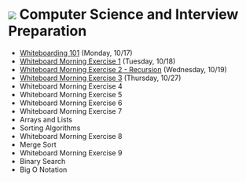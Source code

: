 # ![](https://ga-dash.s3.amazonaws.com/production/assets/logo-9f88ae6c9c3871690e33280fcf557f33.png) Computer Science and Interview Preparation

- [Whiteboarding 101](https://github.com/ga-adi-macaron/Course-Materials/tree/master/lessons/computer-science-and-interview-prep/whiteboarding-lesson) (Monday, 10/17)
- [Whiteboard Morning Exercise 1](https://github.com/ga-adi-macaron/Course-Materials/tree/master/lessons/computer-science-and-interview-prep/whiteboarding-morning-exercise-1) (Tuesday, 10/18)
- [Whiteboard Morning Exercise 2 - Recursion](https://github.com/ga-adi-macaron/Course-Materials/tree/master/lessons/computer-science-and-interview-prep/recursion-morning-exercise) (Wednesday, 10/19)
- [Whiteboard Morning Exercise 3](https://github.com/ga-adi-macaron/Course-Materials/tree/master/lessons/computer-science-and-interview-prep/whiteboarding-practice-3) (Thursday, 10/27)
- Whiteboard Morning Exercise 4
- Whiteboard Morning Exercise 5
- Whiteboard Morning Exercise 6
- Whiteboard Morning Exercise 7
- Arrays and Lists
- Sorting Algorithms
- Whiteboard Morning Exercise 8
- Merge Sort
- Whiteboard Morning Exercise 9
- Binary Search
- Big O Notation
